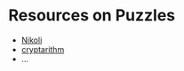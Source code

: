 # Resources on Puzzles

- [Nikoli](https://www.nikoli.co.jp/en/puzzles/)
- [cryptarithm](https://en.wikipedia.org/wiki/Verbal_arithmetic)
- ... 